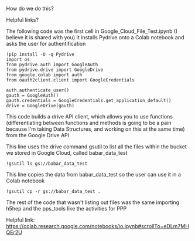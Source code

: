 How do we do this? 

Helpful links?

The following code was the first cell in Google_Cloud_File_Test.ipynb (I believe it is shared with you)
It installs Pydrive onto a Colab notebook and asks the user for authentification

```
!pip install -U -q Pydrive
import os
from pydrive.auth import GoogleAuth
from pydrive.drive import GoogleDrive
from google.colab import auth
from oauth2client.client import GoogleCredentials

auth.authenticate_user()
gauth = GoogleAuth()
gauth.credentials = GoogleCredentials.get_application_default()
drive = GoogleDrive(gauth)
```

This code builds a drive API client, which allows you to use functions (differentiating between functions and methods is going to be a pain because I'm taking Data Structures, and working on this at the same time) from the Google Drive API


This line uses the drive command gsutil to list all the files within the bucket we stored in Google Cloud, called babar_data_test
```
!gsutil ls gs://babar_data_test
```
This line copies the data from babar_data_test so the user can use it in a Colab notebook

```
!gsutil cp -r gs://babar_data_test .
```

The rest of the code that wasn't listing out files was the same importing h5hep and the pps_tools like the activities for PPP

Helpful link: https://colab.research.google.com/notebooks/io.ipynb#scrollTo=eDLm7MHQEr2U
